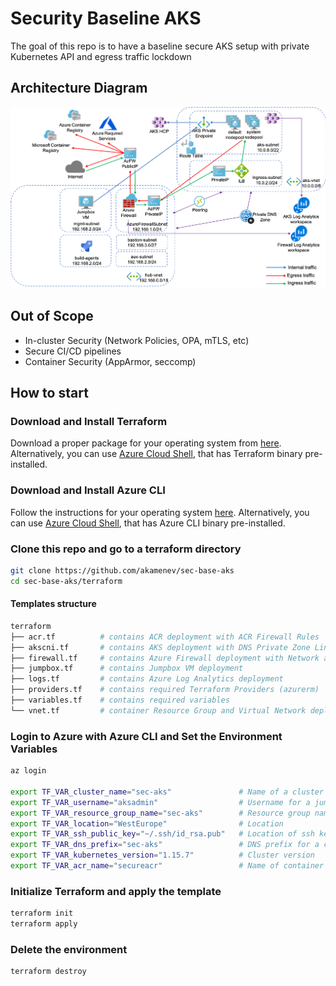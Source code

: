 # Security Baseline AKS
The goal of this repo is to have a baseline secure AKS setup with private Kubernetes API and egress traffic lockdown

## Architecture Diagram

![Architecture](images/aks-fw.png)

## Out of Scope
* In-cluster Security (Network Policies, OPA, mTLS, etc)
* Secure CI/CD pipelines
* Container Security (AppArmor, seccomp)

## How to start

### Download and Install Terraform
Download a proper package for your operating system from [here](https://www.terraform.io/downloads.html). Alternatively, you can use [Azure Cloud Shell](https://shell.azure.com/), that has Terraform binary pre-installed.

### Download and Install Azure CLI
Follow the instructions for your operating system [here](https://docs.microsoft.com/en-us/cli/azure/install-azure-cli?view=azure-cli-latest). Alternatively, you can use [Azure Cloud Shell](https://shell.azure.com/), that has Azure CLI binary pre-installed.

### Clone this repo and go to a terraform directory
```bash
git clone https://github.com/akamenev/sec-base-aks
cd sec-base-aks/terraform
```
#### Templates structure
```bash
terraform
├── acr.tf          # contains ACR deployment with ACR Firewall Rules
├── akscni.tf       # contains AKS deployment with DNS Private Zone Link
├── firewall.tf     # contains Azure Firewall deployment with Network and Application rules and Route Table
├── jumpbox.tf      # contains Jumpbox VM deployment
├── logs.tf         # contains Azure Log Analytics deployment
├── providers.tf    # contains required Terraform Providers (azurerm)
├── variables.tf    # contains required variables
└── vnet.tf         # container Resource Group and Virtual Network deployments
```


### Login to Azure with Azure CLI and Set the Environment Variables
```bash
az login

export TF_VAR_cluster_name="sec-aks"               # Name of a cluster
export TF_VAR_username="aksadmin"                  # Username for a jumpbox and cluster user
export TF_VAR_resource_group_name="sec-aks"        # Resource group name
export TF_VAR_location="WestEurope"                # Location 
export TF_VAR_ssh_public_key="~/.ssh/id_rsa.pub"   # Location of ssh key to use
export TF_VAR_dns_prefix="sec-aks"                 # DNS prefix for a cluster
export TF_VAR_kubernetes_version="1.15.7"          # Cluster version
export TF_VAR_acr_name="secureacr"                 # Name of container registry
```

### Initialize Terraform and apply the template
```bash
terraform init
terraform apply
```

### Delete the environment
```bash
terraform destroy
```

